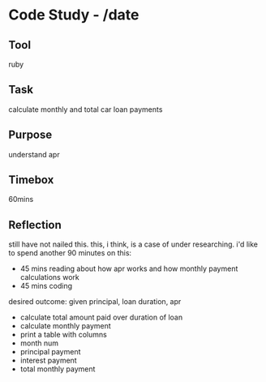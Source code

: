 # Code Study - /date

## Tool

ruby

## Task

calculate monthly and total car loan payments

## Purpose

understand apr

## Timebox

60mins

## Reflection

still have not nailed this. this, i think, is a case of under researching. i'd like to spend another 90 minutes on this:

- 45 mins reading about how apr works and how monthly payment calculations work
- 45 mins coding

desired outcome: given principal, loan duration, apr

- calculate total amount paid over duration of loan
- calculate monthly payment
- print a table with columns
- month num
- principal payment
- interest payment
- total monthly payment
